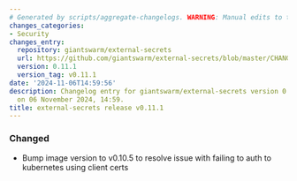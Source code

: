 ```yaml
---
# Generated by scripts/aggregate-changelogs. WARNING: Manual edits to this files will be overwritten.
changes_categories:
- Security
changes_entry:
  repository: giantswarm/external-secrets
  url: https://github.com/giantswarm/external-secrets/blob/master/CHANGELOG.md#0111---2024-11-06
  version: 0.11.1
  version_tag: v0.11.1
date: '2024-11-06T14:59:56'
description: Changelog entry for giantswarm/external-secrets version 0.11.1, published
  on 06 November 2024, 14:59.
title: external-secrets release v0.11.1
---
```


### Changed
- Bump image version to v0.10.5 to resolve issue with failing to auth to
  kubernetes using client certs
